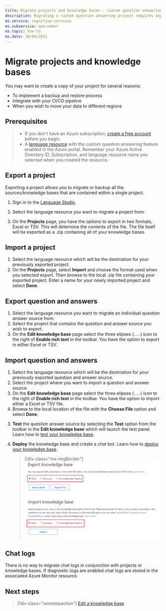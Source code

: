 ```yaml
---
title: Migrate projects and knowledge bases - custom question answering
description: Migrating a custom question answering project requires exporting a project from one resource, and then importing into another.
ms.service: cognitive-services
ms.subservice: qna-maker
ms.topic: how-to
ms.date: 10/04/2021
---
```

# Migrate projects and knowledge bases

You may want to create a copy of your project for several reasons:

* To implement a backup and restore process
* Integrate with your CI/CD pipeline
* When you wish to move your data to different regions

## Prerequisites

> * If you don't have an Azure subscription, [create a free account](https://azure.microsoft.com/free/cognitive-services/) before you begin.
> * A [language resource](https://aka.ms/create-language-resource) with the custom question answering feature enabled in the Azure portal. Remember your Azure Active Directory ID, Subscription, and language resource name you selected when you created the resource.

## Export a project

Exporting a project allows you to migrate or backup all the sources/knowledge bases that are contained within a single project.

1. Sign in to the [Language Studio](https://language.azure.com/).
1. Select the language resource you want to migrate a project from.

1. On the **Projects** page, you have the options to export in two formats, Excel or TSV. This will determine the contents of the file. The file itself will be exported as a .zip containing all of your knowledge bases.

## Import a project  

1. Select the language resource which will be the destination for your previously exported project.
1. On the **Projects** page, select **Import** and choose the format used when you selected export. Then browse to the local .zip file containing your exported project. Enter a name for your newly imported project and select **Done**.

## Export question and answers

1. Select the language resource you want to migrate an individual question answer source from.
1. Select the project that contains the question and answer source you wish to export.
1. On the **Edit knowledge base** page select the three elipses (`...`) icon to the right of **Enable rich text** in the toolbar. You have the option to export in either Excel or TSV. 

## Import question and answers

1. Select the language resource which will be the destination for your previously exported question and answer source.
1. Select the project where you want to import a question and answer source.
1. On the **Edit knowledge base** page select the three elipses (`...`) icon to the right of **Enable rich text** in the toolbar. You have the option to import either a Excel or TSV file.
1. Browse to the local location of the file with the **Choose File** option and select **Done**.

<!-- TODO: Replace Link-->
3. **Test** the question answer source by selecting the **Test** option from the toolbar in the **Edit knowledge base** which will launch the test panel. Learn how to [test your knowledge base](../../../qnamaker/How-To/test-knowledge-base.md).

<!-- TODO: Replace Link-->
4. **Deploy** the knowledge base and create a chat bot. Learn how to [deploy your knowledge base](../../../qnamaker/Quickstarts/create-publish-knowledge-base.md#publish-the-knowledge-base).

   > [!div class="mx-imgBorder"]
   > ![Migrate knowledge base](../media/migrate-knowledge-base/import-export-kb.png)

## Chat logs

There is no way to migrate chat logs in conjunction with projects or knowledge bases. If diagnostic logs are enabled chat logs are stored in the associated Azure Monitor resource.

## Next steps

<!-- TODO: Replace Link-->
> [!div class="nextstepaction"]
> [Edit a knowledge base](../../../qnamaker/How-To/edit-knowledge-base.md)
